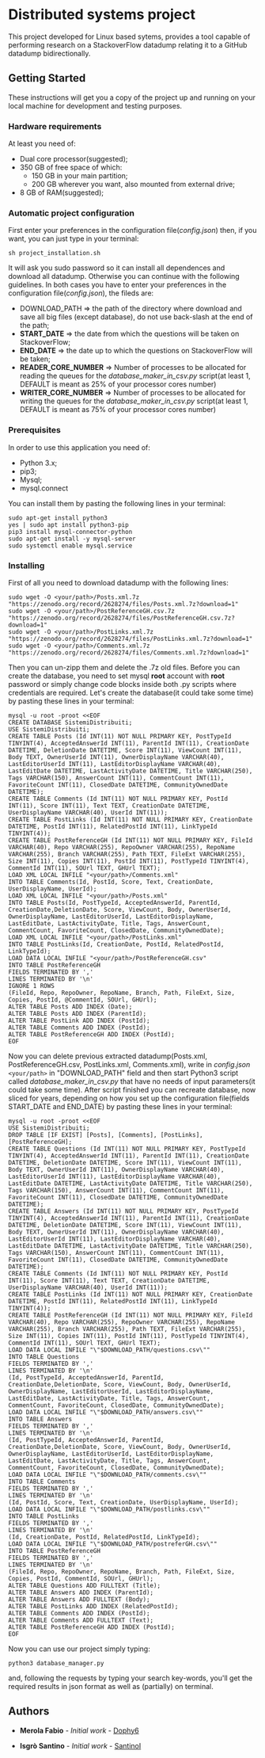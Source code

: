 # Distributed systems project

This project developed for Linux based sytems, provides a tool capable of performing research on a StackoverFlow datadump relating it to a GitHub datadump bidirectionally.

## Getting Started

These instructions will get you a copy of the project up and running on your local machine for development and testing purposes.

### Hardware requirements

At least you need of:
* Dual core processor(suggested);
* 350 GB of free space of which:
	- 150 GB in your main partition;
	- 200 GB wherever you want, also mounted from external drive;
* 8 GB of RAM(suggested);

### Automatic project configuration

First enter your preferences in the configuration file(*config.json*) then, if you want, you can just type in your terminal:

```
sh project_installation.sh
```

It will ask you sudo password so it can install all dependences and download all datadump.
Otherwise you can continue with the following guidelines.
In both cases you have to enter your preferences in the configuration file(*config.json*), the fileds are:
	
* DOWNLOAD_PATH => the path of the directory where download and save all big files (except database), do not use back-slash at the end of the path;
* **START_DATE** => the date from which the questions will be taken on StackoverFlow;
* **END_DATE** => the date up to which the questions on StackoverFlow will be taken;
* **READER_CORE_NUMBER** => Number of processes to be allocated for reading the queues for the *database_maker_in_csv.py* script(at least 1, DEFAULT is meant as 25% of your processor cores number)
* **WRITER_CORE_NUMBER** => Number of processes to be allocated for writing the queues for the *database_maker_in_csv.py* script(at least 1, DEFAULT is meant as 75% of your processor cores number)

### Prerequisites

In order to use this application you need of:

* Python 3.x;
* pip3;
* Mysql;
* mysql.connect

You can install them by pasting the following lines in your terminal:

```
sudo apt-get install python3
yes | sudo apt install python3-pip
pip3 install mysql-connector-python
sudo apt-get install -y mysql-server
sudo systemctl enable mysql.service
```

### Installing

First of all you need to download datadump with the following lines:

```
sudo wget -O <your/path>/Posts.xml.7z "https://zenodo.org/record/2628274/files/Posts.xml.7z?download=1"
sudo wget -O <your/path>/PostReferenceGH.csv.7z "https://zenodo.org/record/2628274/files/PostReferenceGH.csv.7z?download=1"
sudo wget -O <your/path>/PostLinks.xml.7z "https://zenodo.org/record/2628274/files/PostLinks.xml.7z?download=1"
sudo wget -O <your/path>/Comments.xml.7z "https://zenodo.org/record/2628274/files/Comments.xml.7z?download=1"
```

Then you can un-zipp them and delete the .7z old files.
Before you can create the database, you need to set mysql **root** account with **root** password or simply change code blocks inside both .py scripts where credentials are required.
Let's create the database(it could take some time) by pasting these lines in your terminal:

```
mysql -u root -proot <<EOF
CREATE DATABASE SistemiDistribuiti;
USE SistemiDistribuiti;
CREATE TABLE Posts (Id INT(11) NOT NULL PRIMARY KEY, PostTypeId TINYINT(4), AcceptedAnswerId INT(11), ParentId INT(11), CreationDate DATETIME, DeletionDate DATETIME, Score INT(11), ViewCount INT(11), Body TEXT, OwnerUserId INT(11), OwnerDisplayName VARCHAR(40), LastEditorUserId INT(11), LastEditorDisplayName VARCHAR(40), LastEditDate DATETIME, LastActivityDate DATETIME, Title VARCHAR(250), Tags VARCHAR(150), AnswerCount INT(11), CommentCount INT(11), FavoriteCount INT(11), ClosedDate DATETIME, CommunityOwnedDate DATETIME);
CREATE TABLE Comments (Id INT(11) NOT NULL PRIMARY KEY, PostId INT(11), Score INT(11), Text TEXT, CreationDate DATETIME, UserDisplayName VARCHAR(40), UserId INT(11));
CREATE TABLE PostLinks (Id INT(11) NOT NULL PRIMARY KEY, CreationDate DATETIME, PostId INT(11), RelatedPostId INT(11), LinkTypeId TINYINT(4));
CREATE TABLE PostReferenceGH (Id INT(11) NOT NULL PRIMARY KEY, FileId VARCHAR(40), Repo VARCHAR(255), RepoOwner VARCHAR(255), RepoName VARCHAR(255), Branch VARCHAR(255), Path TEXT, FileExt VARCHAR(255), Size INT(11), Copies INT(11), PostId INT(11), PostTypeId TINYINT(4), CommentId INT(11), SOUrl TEXT, GHUrl TEXT);
LOAD XML LOCAL INFILE "<your/path>/Comments.xml"
INTO TABLE Comments(Id, PostId, Score, Text, CreationDate, UserDisplayName, UserId);
LOAD XML LOCAL INFILE "<your/path>/Posts.xml"
INTO TABLE Posts(Id, PostTypeId, AcceptedAnswerId, ParentId, CreationDate,DeletionDate, Score, ViewCount, Body, OwnerUserId, OwnerDisplayName, LastEditorUserId, LastEditorDisplayName, LastEditDate, LastActivityDate, Title, Tags, AnswerCount, CommentCount, FavoriteCount, ClosedDate, CommunityOwnedDate);
LOAD XML LOCAL INFILE "<your/path>/PostLinks.xml"
INTO TABLE PostLinks(Id, CreationDate, PostId, RelatedPostId, LinkTypeId);
LOAD DATA LOCAL INFILE "<your/path>/PostReferenceGH.csv"
INTO TABLE PostReferenceGH
FIELDS TERMINATED BY ','
LINES TERMINATED BY '\n'
IGNORE 1 ROWS
(FileId, Repo, RepoOwner, RepoName, Branch, Path, FileExt, Size, Copies, PostId, @CommentId, SOUrl, GHUrl);
ALTER TABLE Posts ADD INDEX (Date);
ALTER TABLE Posts ADD INDEX (ParentId);
ALTER TABLE PostLink ADD INDEX (PostId);
ALTER TABLE Comments ADD INDEX (PostId);
ALTER TABLE PostReferenceGH ADD INDEX (PostId);
EOF
```
Now you can delete previous extracted datadump(Posts.xml, PostReferenceGH.csv, PostLinks.xml, Comments.xml), write in *config.json* ```<your/path>``` in "DOWNLOAD_PATH" field and then start Python3 script called *database_maker_in_csv.py* that have no needs of input parameters(it could take some time). After script finished you can recreate database, now sliced for years, depending on how you set up the configuration file(fields START_DATE and END_DATE) by pasting these lines in your terminal:

```
mysql -u root -proot <<EOF
USE SistemiDistribuiti;
DROP TABLE [IF EXIST] [Posts], [Comments], [PostLinks], [PostReferenceGH];
CREATE TABLE Questions (Id INT(11) NOT NULL PRIMARY KEY, PostTypeId TINYINT(4), AcceptedAnswerId INT(11), ParentId INT(11), CreationDate DATETIME, DeletionDate DATETIME, Score INT(11), ViewCount INT(11), Body TEXT, OwnerUserId INT(11), OwnerDisplayName VARCHAR(40), LastEditorUserId INT(11), LastEditorDisplayName VARCHAR(40), LastEditDate DATETIME, LastActivityDate DATETIME, Title VARCHAR(250), Tags VARCHAR(150), AnswerCount INT(11), CommentCount INT(11), FavoriteCount INT(11), ClosedDate DATETIME, CommunityOwnedDate DATETIME);
CREATE TABLE Answers (Id INT(11) NOT NULL PRIMARY KEY, PostTypeId TINYINT(4), AcceptedAnswerId INT(11), ParentId INT(11), CreationDate DATETIME, DeletionDate DATETIME, Score INT(11), ViewCount INT(11), Body TEXT, OwnerUserId INT(11), OwnerDisplayName VARCHAR(40), LastEditorUserId INT(11), LastEditorDisplayName VARCHAR(40), LastEditDate DATETIME, LastActivityDate DATETIME, Title VARCHAR(250), Tags VARCHAR(150), AnswerCount INT(11), CommentCount INT(11), FavoriteCount INT(11), ClosedDate DATETIME, CommunityOwnedDate DATETIME);
CREATE TABLE Comments (Id INT(11) NOT NULL PRIMARY KEY, PostId INT(11), Score INT(11), Text TEXT, CreationDate DATETIME, UserDisplayName VARCHAR(40), UserId INT(11));
CREATE TABLE PostLinks (Id INT(11) NOT NULL PRIMARY KEY, CreationDate DATETIME, PostId INT(11), RelatedPostId INT(11), LinkTypeId TINYINT(4));
CREATE TABLE PostReferenceGH (Id INT(11) NOT NULL PRIMARY KEY, FileId VARCHAR(40), Repo VARCHAR(255), RepoOwner VARCHAR(255), RepoName VARCHAR(255), Branch VARCHAR(255), Path TEXT, FileExt VARCHAR(255), Size INT(11), Copies INT(11), PostId INT(11), PostTypeId TINYINT(4), CommentId INT(11), SOUrl TEXT, GHUrl TEXT);
LOAD DATA LOCAL INFILE "\"$DOWNLOAD_PATH/questions.csv\""
INTO TABLE Questions
FIELDS TERMINATED BY ','
LINES TERMINATED BY '\n'
(Id, PostTypeId, AcceptedAnswerId, ParentId, CreationDate,DeletionDate, Score, ViewCount, Body, OwnerUserId, OwnerDisplayName, LastEditorUserId, LastEditorDisplayName, LastEditDate, LastActivityDate, Title, Tags, AnswerCount, CommentCount, FavoriteCount, ClosedDate, CommunityOwnedDate);
LOAD DATA LOCAL INFILE "\"$DOWNLOAD_PATH/answers.csv\""
INTO TABLE Answers
FIELDS TERMINATED BY ','
LINES TERMINATED BY '\n'
(Id, PostTypeId, AcceptedAnswerId, ParentId, CreationDate,DeletionDate, Score, ViewCount, Body, OwnerUserId, OwnerDisplayName, LastEditorUserId, LastEditorDisplayName, LastEditDate, LastActivityDate, Title, Tags, AnswerCount, CommentCount, FavoriteCount, ClosedDate, CommunityOwnedDate);
LOAD DATA LOCAL INFILE "\"$DOWNLOAD_PATH/comments.csv\""
INTO TABLE Comments
FIELDS TERMINATED BY ','
LINES TERMINATED BY '\n'
(Id, PostId, Score, Text, CreationDate, UserDisplayName, UserId);
LOAD DATA LOCAL INFILE "\"$DOWNLOAD_PATH/postlinks.csv\""
INTO TABLE PostLinks
FIELDS TERMINATED BY ','
LINES TERMINATED BY '\n'
(Id, CreationDate, PostId, RelatedPostId, LinkTypeId);
LOAD DATA LOCAL INFILE "\"$DOWNLOAD_PATH/postreferGH.csv\""
INTO TABLE PostReferenceGH
FIELDS TERMINATED BY ','
LINES TERMINATED BY '\n'
(FileId, Repo, RepoOwner, RepoName, Branch, Path, FileExt, Size, Copies, PostId, CommentId, SOUrl, GHUrl);
ALTER TABLE Questions ADD FULLTEXT (Title);
ALTER TABLE Answers ADD INDEX (ParentId);
ALTER TABLE Answers ADD FULLTEXT (Body);
ALTER TABLE PostLinks ADD INDEX (RelatedPostId);
ALTER TABLE Comments ADD INDEX (PostId);
ALTER TABLE Comments ADD FULLTEXT (Text);
ALTER TABLE PostReferenceGH ADD INDEX (PostId);
EOF
```

Now you can use our project simply typing:

```
python3 database_manager.py
```

and, following the requests by typing your search key-words, you'll get the required results in json format as well as (partially) on terminal.

## Authors

* **Merola Fabio** - *Initial work* - [Dophy6](https://github.com/Dophy6/)

* **Isgrò Santino** - *Initial work* - [SantinoI](https://github.com/SantinoI)
